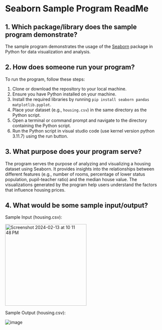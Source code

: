 # Seaborn Sample Program ReadMe

## 1. Which package/library does the sample program demonstrate?

The sample program demonstrates the usage of the [Seaborn](https://seaborn.pydata.org/) package in Python for data visualization and analysis.

## 2. How does someone run your program?

To run the program, follow these steps:
1. Clone or download the repository to your local machine.
2. Ensure you have Python installed on your machine.
3. Install the required libraries by running `pip install seaborn pandas matplotlib.pyplot`.
4. Place your dataset (e.g., `housing.csv`) in the same directory as the Python script.
5. Open a terminal or command prompt and navigate to the directory containing the Python script.
6. Run the Python script in visual studio code (use kernel version python 3.11.7) using the run button.

## 3. What purpose does your program serve?

The program serves the purpose of analyzing and visualizing a housing dataset using Seaborn. It provides insights into the relationships between different features (e.g., number of rooms, percentage of lower status population, pupil-teacher ratio) and the median house value. The visualizations generated by the program help users understand the factors that influence housing prices.

## 4. What would be some sample input/output?

Sample Input (housing.csv):
<br>

<img width="264" alt="Screenshot 2024-02-13 at 10 11 48 PM" src="https://github.com/CS2613-WI24-FR01B/exploration-activity-1-zohaibhassan02/assets/98820921/abf1d79f-de79-4af2-ac82-87853c714934">


Sample Output (housing.csv):


![image](https://github.com/CS2613-WI24-FR01B/exploration-activity-1-zohaibhassan02/assets/98820921/dcd3a748-fe09-4092-a238-b569fcae8343)
